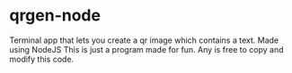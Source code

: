 # qrgen-node
Terminal app that lets you create a qr image which contains a text. Made using NodeJS
This is just a program made for fun.
Any is free to copy and modify this code.
